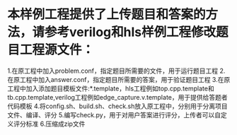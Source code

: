 # 本样例工程提供了上传题目和答案的方法，请参考verilog和hls样例工程修改题目工程源文件：

1.在原工程中加入problem.conf，指定题目所需要的文件，用于运行题目工程
2.在原工程中加入answer.conf，指定题目所需要的答案，用于验证题目工程
3.在原工程中加入添加题目模板文件:*.template，hls工程例如top.cpp.template和tb.cpp.template,verilog工程例如edge_capture.v.template，用于提供给答题者代码模板
4.将config.sh、build.sh、check.sh放入原工程中，分别用于分离项目文件、编译、评分
5.编写check.py，用于对用户答案进行评分，上传者可以自定义评分标准
6.压缩成zip文件

